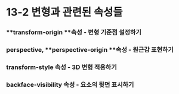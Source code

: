 # 13-2 변형과 관련된 속성들

### **transform-origin **속성 - 변형 기준점 설정하기

### **perspective**, **perspective-origin **속성 - 원근감 표현하기

### **transform-style** 속성 - 3D 변형 적용하기

### **backface-visibility** 속성 - 요소의 뒷면 표시하기



